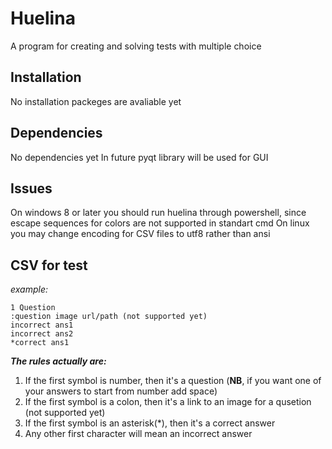 # Huelina
A program for creating and solving tests with multiple choice

## Installation
No installation packeges are avaliable yet

## Dependencies 
No dependencies yet
In future pyqt library will be used for GUI

## Issues
On windows 8 or later you should run huelina through powershell, since escape sequences for colors are not supported in standart cmd
On linux you may change encoding for CSV files to utf8 rather than ansi


## CSV for test
*example:*
~~~
1 Question
:question image url/path (not supported yet)
incorrect ans1
incorrect ans2
*correct ans1
~~~
***The rules actually are:***
 1. If the first symbol is number, then it's a question (**NB**, if you want one of your answers to start from number add space)
 2. If the first symbol is a colon, then it's a link to an image for a qusetion (not supported yet)
 3. If the first symbol is an asterisk(*), then it's a correct answer
 4. Any other first character will mean an incorrect answer
 
